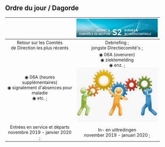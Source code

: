 <link rel="stylesheet" href="S2.css">
<link rel="stylesheet" href="foghorn2.css">

## Ordre du jour / Dagorde

| &nbsp; | ![](header.jpg) |
| :---: | :---: |
|  Retour sur les Comités<br>de Direction les plus récents | Debriefing [&middot;]()<br>jongste Directiecomité's [&middot;]() |
| &#x25C9; 06A (heures supplémentaires)<br>&#x25C9; signalement d'absences pour maladie<br>&#x25C9; etc. [&middot;]() | &#x25C9; 06A (overuren)<br>&#x25C9; ziektemelding<br>&#x25C9; enz. [&middot;]()<br>![](HR-pict.png) |
| Entrées en service et départs<br>novembre 2019 - janvier 2020 [&middot;]() | In- en uittredingen<br>november 2019 - januari 2020 [&middot;]() |



